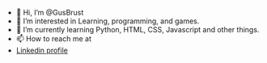 - 👋 Hi, I’m @GusBrust
- 👀 I’m interested in Learning, programming, and games.
- 🌱 I’m currently learning Python, HTML, CSS, Javascript and other things.
- 📫 How to reach me at
- <a href=https://www.linkedin.com/in/gustavo-brust/>Linkedin profile</a>

<!---
GusBrust/GusBrust is a ✨ special ✨ repository because its `README.md` (this file) appears on your GitHub profile.
You can click the Preview link to take a look at your changes.
--->
